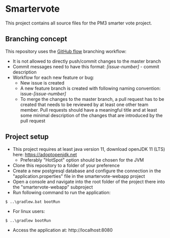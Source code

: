 # Smartervote
This project contains all source files for the PM3 smarter vote project.

## Branching concept
This repository uses the [GitHub flow](https://guides.github.com/pdfs/githubflow-online.pdf) branching workflow:
* It is not allowed to directly push/commit changes to the master branch
* Commit messages need to have this format: *[issue-number]* - commit description 
* Workflow for each new feature or bug:
  * New issue is created
  * A new feature branch is created with following naming convention: issue-*[issue-number]*
  * To merge the changes to the master branch, a pull request has to be created that needs to be reviewed by at least one other team member. Pull requests should have a meaningful title and at least some minimal description of the changes that are introduced by the pull request
  
## Project setup
* This project requires at least java version 11, download openJDK 11 (LTS) here: https://adoptopenjdk.net
  * Preferably "HotSpot" option should be chosen for the JVM
* Clone this repository to a folder of your preference
* Create a new postgresql database and configure the connection in the "application.properties" file in the smartervote-webapp project
* Open a console and navigate into the root folder of the project there into the "smartervote-webapp" subproject
* Run following command to run the application:
```
$ ..\gradlew.bat bootRun
```
* For linux users:
```
$ ..\gradlew bootRun
```
* Access the application at: http://localhost:8080